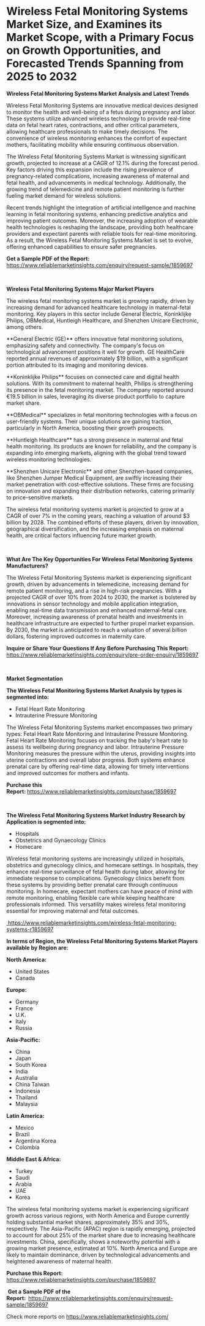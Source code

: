 <p><h1>Wireless Fetal Monitoring Systems Market Size, and Examines its Market Scope, with a Primary Focus on Growth Opportunities, and Forecasted Trends Spanning from 2025 to 2032</h1></p><p><strong>Wireless Fetal Monitoring Systems Market Analysis and Latest Trends</strong></p>
<p><p>Wireless Fetal Monitoring Systems are innovative medical devices designed to monitor the health and well-being of a fetus during pregnancy and labor. These systems utilize advanced wireless technology to provide real-time data on fetal heart rates, contractions, and other critical parameters, allowing healthcare professionals to make timely decisions. The convenience of wireless monitoring enhances the comfort of expectant mothers, facilitating mobility while ensuring continuous observation.</p><p>The Wireless Fetal Monitoring Systems Market is witnessing significant growth, projected to increase at a CAGR of 12.1% during the forecast period. Key factors driving this expansion include the rising prevalence of pregnancy-related complications, increasing awareness of maternal and fetal health, and advancements in medical technology. Additionally, the growing trend of telemedicine and remote patient monitoring is further fueling market demand for wireless solutions.</p><p>Recent trends highlight the integration of artificial intelligence and machine learning in fetal monitoring systems, enhancing predictive analytics and improving patient outcomes. Moreover, the increasing adoption of wearable health technologies is reshaping the landscape, providing both healthcare providers and expectant parents with reliable tools for real-time monitoring. As a result, the Wireless Fetal Monitoring Systems Market is set to evolve, offering enhanced capabilities to ensure safer pregnancies.</p></p>
<p><strong>Get a Sample PDF of the Report:&nbsp;</strong> <a href="https://www.reliablemarketinsights.com/enquiry/request-sample/1859697?utm_campaign=1894&utm_medium=2&utm_source=Github&utm_content=ia&utm_term=03032025&utm_id=wireless-fetal-monitoring-systems">https://www.reliablemarketinsights.com/enquiry/request-sample/1859697</a></p>
<p>&nbsp;</p>
<p><strong>Wireless Fetal Monitoring Systems Major Market Players</strong></p>
<p><p>The wireless fetal monitoring systems market is growing rapidly, driven by increasing demand for advanced healthcare technology in maternal-fetal monitoring. Key players in this sector include General Electric, Koninklijke Philips, OBMedical, Huntleigh Healthcare, and Shenzhen Unicare Electronic, among others.</p><p>**General Electric (GE)** offers innovative fetal monitoring solutions, emphasizing safety and connectivity. The company's focus on technological advancement positions it well for growth. GE HealthCare reported annual revenues of approximately $19 billion, with a significant portion attributed to its imaging and monitoring devices.</p><p>**Koninklijke Philips** focuses on connected care and digital health solutions. With its commitment to maternal health, Philips is strengthening its presence in the fetal monitoring market. The company reported around €19.5 billion in sales, leveraging its diverse product portfolio to capture market share.</p><p>**OBMedical** specializes in fetal monitoring technologies with a focus on user-friendly systems. Their unique solutions are gaining traction, particularly in North America, boosting their growth prospects.</p><p>**Huntleigh Healthcare** has a strong presence in maternal and fetal health monitoring. Its products are known for reliability, and the company is expanding into emerging markets, aligning with the global trend toward wireless monitoring technologies.</p><p>**Shenzhen Unicare Electronic** and other Shenzhen-based companies, like Shenzhen Jumper Medical Equipment, are swiftly increasing their market penetration with cost-effective solutions. These firms are focusing on innovation and expanding their distribution networks, catering primarily to price-sensitive markets.</p><p>The wireless fetal monitoring systems market is projected to grow at a CAGR of over 7% in the coming years, reaching a valuation of around $3 billion by 2028. The combined efforts of these players, driven by innovation, geographical diversification, and the increasing emphasis on maternal health, are critical factors influencing future market growth.</p></p>
<p>&nbsp;</p>
<p><strong>What Are The Key Opportunities For Wireless Fetal Monitoring Systems Manufacturers?</strong></p>
<p><p>The Wireless Fetal Monitoring Systems market is experiencing significant growth, driven by advancements in telemedicine, increasing demand for remote patient monitoring, and a rise in high-risk pregnancies. With a projected CAGR of over 10% from 2024 to 2030, the market is bolstered by innovations in sensor technology and mobile application integration, enabling real-time data transmission and enhanced maternal-fetal care. Moreover, increasing awareness of prenatal health and investments in healthcare infrastructure are expected to further propel market expansion. By 2030, the market is anticipated to reach a valuation of several billion dollars, fostering improved outcomes in maternity care.</p></p>
<p><strong>Inquire or Share Your Questions If Any Before Purchasing This Report:</strong> <a href="https://www.reliablemarketinsights.com/enquiry/pre-order-enquiry/1859697?utm_campaign=1894&utm_medium=2&utm_source=Github&utm_content=ia&utm_term=03032025&utm_id=wireless-fetal-monitoring-systems">https://www.reliablemarketinsights.com/enquiry/pre-order-enquiry/1859697</a></p>
<p>&nbsp;</p>
<p><strong>Market Segmentation</strong></p>
<p><strong>The Wireless Fetal Monitoring Systems Market Analysis by types is segmented into:</strong></p>
<p><ul><li>Fetal Heart Rate Monitoring</li><li>Intrauterine Pressure Monitoring</li></ul></p>
<p><p>The Wireless Fetal Monitoring Systems market encompasses two primary types: Fetal Heart Rate Monitoring and Intrauterine Pressure Monitoring. Fetal Heart Rate Monitoring focuses on tracking the baby's heart rate to assess its wellbeing during pregnancy and labor. Intrauterine Pressure Monitoring measures the pressure within the uterus, providing insights into uterine contractions and overall labor progress. Both systems enhance prenatal care by offering real-time data, allowing for timely interventions and improved outcomes for mothers and infants.</p></p>
<p><strong>Purchase this Report:&nbsp;</strong><a href="https://www.reliablemarketinsights.com/purchase/1859697?utm_campaign=1894&utm_medium=2&utm_source=Github&utm_content=ia&utm_term=03032025&utm_id=wireless-fetal-monitoring-systems">https://www.reliablemarketinsights.com/purchase/1859697</a></p>
<p>&nbsp;</p>
<p><strong>The Wireless Fetal Monitoring Systems Market Industry Research by Application is segmented into:</strong></p>
<p><ul><li>Hospitals</li><li>Obstetrics and Gynaecology Clinics</li><li>Homecare</li></ul></p>
<p><p>Wireless fetal monitoring systems are increasingly utilized in hospitals, obstetrics and gynecology clinics, and homecare settings. In hospitals, they enhance real-time surveillance of fetal health during labor, allowing for immediate response to complications. Gynecology clinics benefit from these systems by providing better prenatal care through continuous monitoring. In homecare, expectant mothers can have peace of mind with remote monitoring, enabling flexible care while keeping healthcare professionals informed. This versatility makes wireless fetal monitoring essential for improving maternal and fetal outcomes.</p></p>
<p><a href="https://www.reliablemarketinsights.com/wireless-fetal-monitoring-systems-r1859697?utm_campaign=1894&utm_medium=2&utm_source=Github&utm_content=ia&utm_term=03032025&utm_id=wireless-fetal-monitoring-systems">&nbsp;https://www.reliablemarketinsights.com/wireless-fetal-monitoring-systems-r1859697</a></p>
<p><strong>In terms of Region, the Wireless Fetal Monitoring Systems Market Players available by Region are:</strong></p>
<p>
    <p> <strong> North America: </strong>
        <ul>
            <li>United States</li>
            <li>Canada</li>
        </ul>
        </p> 
    <p> <strong> Europe: </strong>
        <ul>
            <li>Germany</li>
            <li>France</li>
            <li>U.K.</li>
            <li>Italy</li>
            <li>Russia</li>
        </ul>
        </p> 
    <p> <strong> Asia-Pacific: </strong>
        <ul>
            <li>China</li>
            <li>Japan</li>
            <li>South Korea</li>
            <li>India</li>
            <li>Australia</li>
            <li>China Taiwan</li>
            <li>Indonesia</li>
            <li>Thailand</li>
            <li>Malaysia</li>
        </ul>
        </p> 
    <p> <strong> Latin America: </strong>
        <ul>
            <li>Mexico</li>
            <li>Brazil</li>
            <li>Argentina Korea</li>
            <li>Colombia</li>
        </ul>
        </p> 
    <p> <strong> Middle East & Africa: </strong>
        <ul>
            <li>Turkey</li>
            <li>Saudi</li>
            <li>Arabia</li>
            <li>UAE</li>
            <li>Korea</li>
        </ul>
    </p>
    </p>
<p><p>The wireless fetal monitoring systems market is experiencing significant growth across various regions, with North America and Europe currently holding substantial market shares, approximately 35% and 30%, respectively. The Asia-Pacific (APAC) region is rapidly emerging, projected to account for about 25% of the market share due to increasing healthcare investments. China, specifically, shows a noteworthy potential with a growing market presence, estimated at 10%. North America and Europe are likely to maintain dominance, driven by technological advancements and heightened awareness of maternal health.</p></p>
<p><strong>Purchase this Report: </strong><a href="https://www.reliablemarketinsights.com/purchase/1859697?utm_campaign=1894&utm_medium=2&utm_source=Github&utm_content=ia&utm_term=03032025&utm_id=wireless-fetal-monitoring-systems">https://www.reliablemarketinsights.com/purchase/1859697</a></p>
<p>&nbsp;<strong>Get a Sample PDF of the Report:&nbsp;&nbsp;</strong><a href="https://www.reliablemarketinsights.com/enquiry/request-sample/1859697?utm_campaign=1894&utm_medium=2&utm_source=Github&utm_content=ia&utm_term=03032025&utm_id=wireless-fetal-monitoring-systems">https://www.reliablemarketinsights.com/enquiry/request-sample/1859697</a></p>
<p><strong></strong></p>
<p>Check more reports on <a href="https://www.reliablemarketinsights.com/?utm_campaign=1894&utm_medium=2&utm_source=Github&utm_content=ia&utm_term=03032025&utm_id=wireless-fetal-monitoring-systems">https://www.reliablemarketinsights.com/</a></p>